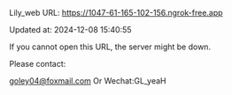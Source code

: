 Lily_web URL: https://1047-61-165-102-156.ngrok-free.app

Updated at: 2024-12-08 15:40:55

If you cannot open this URL, the server might be down.

Please contact: 

goley04@foxmail.com Or Wechat:GL_yeaH